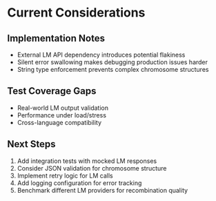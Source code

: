 # Current Considerations

## Implementation Notes
- External LM API dependency introduces potential flakiness
- Silent error swallowing makes debugging production issues harder
- String type enforcement prevents complex chromosome structures

## Test Coverage Gaps
- Real-world LM output validation
- Performance under load/stress
- Cross-language compatibility

## Next Steps
1. Add integration tests with mocked LM responses
2. Consider JSON validation for chromosome structure
3. Implement retry logic for LM calls
4. Add logging configuration for error tracking
5. Benchmark different LM providers for recombination quality
